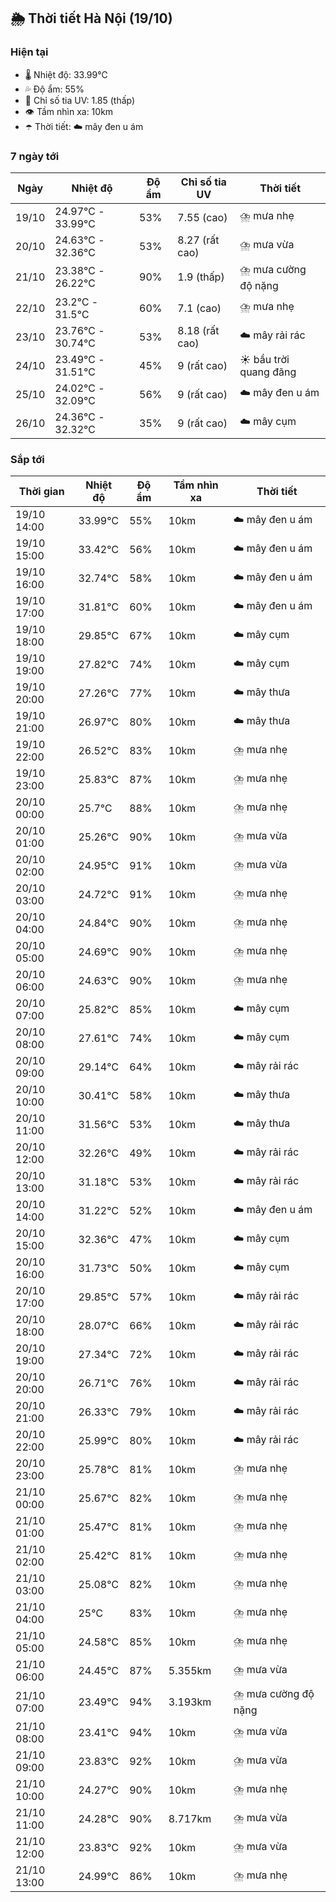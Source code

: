 ## 🌦️ Thời tiết Hà Nội (19/10)

### Hiện tại

- 🌡️ Nhiệt độ: 33.99℃
- 💦 Độ ẩm: 55%
- 🌟 Chỉ số tia UV: 1.85 (thấp)
- 👁️ Tầm nhìn xa: 10km
- ☂️ Thời tiết: ☁️ mây đen u ám

### 7 ngày tới

| Ngày | Nhiệt độ | Độ ẩm | Chỉ số tia UV | Thời tiết |
| --- | --- | --- | --- | --- |
| 19/10 | 24.97℃ - 33.99℃ | 53% | 7.55 (cao) | ⛈️ mưa nhẹ |
| 20/10 | 24.63℃ - 32.36℃ | 53% | 8.27 (rất cao) | ⛈️ mưa vừa |
| 21/10 | 23.38℃ - 26.22℃ | 90% | 1.9 (thấp) | ⛈️ mưa cường độ nặng |
| 22/10 | 23.2℃ - 31.5℃ | 60% | 7.1 (cao) | ⛈️ mưa nhẹ |
| 23/10 | 23.76℃ - 30.74℃ | 53% | 8.18 (rất cao) | ☁️ mây rải rác |
| 24/10 | 23.49℃ - 31.51℃ | 45% | 9 (rất cao) | ☀️ bầu trời quang đãng |
| 25/10 | 24.02℃ - 32.09℃ | 56% | 9 (rất cao) | ☁️ mây đen u ám |
| 26/10 | 24.36℃ - 32.32℃ | 35% | 9 (rất cao) | ☁️ mây cụm |

### Sắp tới

| Thời gian | Nhiệt độ | Độ ẩm | Tầm nhìn xa | Thời tiết |
| --- | --- | --- | --- | --- |
| 19/10 14:00 | 33.99℃ | 55% | 10km | ☁️ mây đen u ám |
| 19/10 15:00 | 33.42℃ | 56% | 10km | ☁️ mây đen u ám |
| 19/10 16:00 | 32.74℃ | 58% | 10km | ☁️ mây đen u ám |
| 19/10 17:00 | 31.81℃ | 60% | 10km | ☁️ mây đen u ám |
| 19/10 18:00 | 29.85℃ | 67% | 10km | ☁️ mây cụm |
| 19/10 19:00 | 27.82℃ | 74% | 10km | ☁️ mây cụm |
| 19/10 20:00 | 27.26℃ | 77% | 10km | ☁️ mây thưa |
| 19/10 21:00 | 26.97℃ | 80% | 10km | ☁️ mây thưa |
| 19/10 22:00 | 26.52℃ | 83% | 10km | ⛈️ mưa nhẹ |
| 19/10 23:00 | 25.83℃ | 87% | 10km | ⛈️ mưa nhẹ |
| 20/10 00:00 | 25.7℃ | 88% | 10km | ⛈️ mưa nhẹ |
| 20/10 01:00 | 25.26℃ | 90% | 10km | ⛈️ mưa vừa |
| 20/10 02:00 | 24.95℃ | 91% | 10km | ⛈️ mưa vừa |
| 20/10 03:00 | 24.72℃ | 91% | 10km | ⛈️ mưa nhẹ |
| 20/10 04:00 | 24.84℃ | 90% | 10km | ⛈️ mưa nhẹ |
| 20/10 05:00 | 24.69℃ | 90% | 10km | ⛈️ mưa nhẹ |
| 20/10 06:00 | 24.63℃ | 90% | 10km | ⛈️ mưa nhẹ |
| 20/10 07:00 | 25.82℃ | 85% | 10km | ☁️ mây cụm |
| 20/10 08:00 | 27.61℃ | 74% | 10km | ☁️ mây cụm |
| 20/10 09:00 | 29.14℃ | 64% | 10km | ☁️ mây rải rác |
| 20/10 10:00 | 30.41℃ | 58% | 10km | ☁️ mây thưa |
| 20/10 11:00 | 31.56℃ | 53% | 10km | ☁️ mây thưa |
| 20/10 12:00 | 32.26℃ | 49% | 10km | ☁️ mây rải rác |
| 20/10 13:00 | 31.18℃ | 53% | 10km | ☁️ mây rải rác |
| 20/10 14:00 | 31.22℃ | 52% | 10km | ☁️ mây đen u ám |
| 20/10 15:00 | 32.36℃ | 47% | 10km | ☁️ mây cụm |
| 20/10 16:00 | 31.73℃ | 50% | 10km | ☁️ mây cụm |
| 20/10 17:00 | 29.85℃ | 57% | 10km | ☁️ mây rải rác |
| 20/10 18:00 | 28.07℃ | 66% | 10km | ☁️ mây rải rác |
| 20/10 19:00 | 27.34℃ | 72% | 10km | ☁️ mây rải rác |
| 20/10 20:00 | 26.71℃ | 76% | 10km | ☁️ mây rải rác |
| 20/10 21:00 | 26.33℃ | 79% | 10km | ☁️ mây rải rác |
| 20/10 22:00 | 25.99℃ | 80% | 10km | ☁️ mây rải rác |
| 20/10 23:00 | 25.78℃ | 81% | 10km | ⛈️ mưa nhẹ |
| 21/10 00:00 | 25.67℃ | 82% | 10km | ⛈️ mưa nhẹ |
| 21/10 01:00 | 25.47℃ | 81% | 10km | ⛈️ mưa nhẹ |
| 21/10 02:00 | 25.42℃ | 81% | 10km | ⛈️ mưa nhẹ |
| 21/10 03:00 | 25.08℃ | 82% | 10km | ⛈️ mưa nhẹ |
| 21/10 04:00 | 25℃ | 83% | 10km | ⛈️ mưa nhẹ |
| 21/10 05:00 | 24.58℃ | 85% | 10km | ⛈️ mưa nhẹ |
| 21/10 06:00 | 24.45℃ | 87% | 5.355km | ⛈️ mưa vừa |
| 21/10 07:00 | 23.49℃ | 94% | 3.193km | ⛈️ mưa cường độ nặng |
| 21/10 08:00 | 23.41℃ | 94% | 10km | ⛈️ mưa vừa |
| 21/10 09:00 | 23.83℃ | 92% | 10km | ⛈️ mưa vừa |
| 21/10 10:00 | 24.27℃ | 90% | 10km | ⛈️ mưa nhẹ |
| 21/10 11:00 | 24.28℃ | 90% | 8.717km | ⛈️ mưa vừa |
| 21/10 12:00 | 23.83℃ | 92% | 10km | ⛈️ mưa vừa |
| 21/10 13:00 | 24.99℃ | 86% | 10km | ⛈️ mưa nhẹ |
